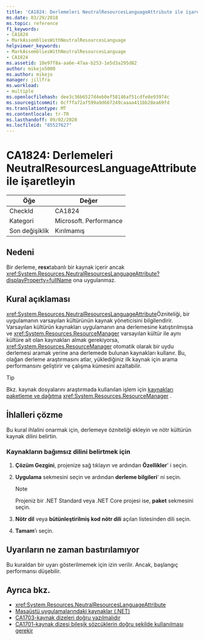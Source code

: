 ```yaml
---
title: 'CA1824: Derlemeleri NeutralResourcesLanguageAttribute ile işaretleyin'
ms.date: 03/29/2018
ms.topic: reference
f1_keywords:
- CA1824
- MarkAssembliesWithNeutralResourcesLanguage
helpviewer_keywords:
- MarkAssembliesWithNeutralResourcesLanguage
- CA1824
ms.assetid: 10e97f8a-aa6e-47aa-b253-1e5d3a295d82
author: mikejo5000
ms.author: mikejo
manager: jillfra
ms.workload:
- multiple
ms.openlocfilehash: dee3c36b6527d4eb0ef58146af51cdfe8e93974c
ms.sourcegitcommit: 6cfffa72af599a9d667249caaaa411bb28ea69fd
ms.translationtype: MT
ms.contentlocale: tr-TR
ms.lasthandoff: 09/02/2020
ms.locfileid: "85527627"
---
```

# <a name="ca1824-mark-assemblies-with-neutralresourceslanguageattribute"></a>CA1824: Derlemeleri NeutralResourcesLanguageAttribute ile işaretleyin

|Öğe|Değer|
|-|-|
|CheckId|CA1824|
|Kategori|Microsoft. Performance|
|Son değişiklik|Kırılmamış|

## <a name="cause"></a>Nedeni

Bir derleme, **resx**tabanlı bir kaynak içerir ancak <xref:System.Resources.NeutralResourcesLanguageAttribute?displayProperty=fullName> ona uygulanmaz.

## <a name="rule-description"></a>Kural açıklaması

<xref:System.Resources.NeutralResourcesLanguageAttribute>Özniteliği, bir uygulamanın varsayılan kültürünün kaynak yöneticisini bilgilendirir. Varsayılan kültürün kaynakları uygulamanın ana derlemesine katıştırılmışsa ve <xref:System.Resources.ResourceManager> varsayılan kültür ile aynı kültüre ait olan kaynakları almak gerekiyorsa, <xref:System.Resources.ResourceManager> otomatik olarak bir uydu derlemesi aramak yerine ana derlemede bulunan kaynakları kullanır. Bu, olağan derleme araştırmasını atlar, yüklediğiniz ilk kaynak için arama performansını geliştirir ve çalışma kümesini azaltabilir.

> [!TIP]
> Bkz. kaynak dosyalarını araştırmada kullanılan işlem için [kaynakları paketleme ve dağıtma](/dotnet/framework/resources/packaging-and-deploying-resources-in-desktop-apps) <xref:System.Resources.ResourceManager> .

## <a name="fix-violations"></a>İhlalleri çözme

Bu kural ihlalini onarmak için, derlemeye özniteliği ekleyin ve nötr kültürün kaynak dilini belirtin.

### <a name="to-specify-the-neutral-language-for-resources"></a>Kaynakların bağımsız dilini belirtmek için

1. **Çözüm Gezgini**, projenize sağ tıklayın ve ardından **Özellikler**' i seçin.

2. **Uygulama** sekmesini seçin ve ardından **derleme bilgileri**' ni seçin.

   > [!NOTE]
   > Projeniz bir .NET Standard veya .NET Core projesi ise, **paket** sekmesini seçin.

3. **Nötr dil** veya **bütünleştirilmiş kod nötr dili** açılan listesinden dili seçin.

4. **Tamam**’ı seçin.

## <a name="when-to-suppress-warnings"></a>Uyarıların ne zaman bastırılamıyor

Bu kuraldan bir uyarı gösterilmemek için izin verilir. Ancak, başlangıç performansı düşebilir.

## <a name="see-also"></a>Ayrıca bkz.

- <xref:System.Resources.NeutralResourcesLanguageAttribute>
- [Masaüstü uygulamalarındaki kaynaklar (.NET)](/dotnet/framework/resources/)
- [CA1703-kaynak dizeleri doğru yazılmalıdır](../code-quality/ca1703.md)
- [CA1701-kaynak dizesi bileşik sözcüklerin doğru şekilde kullanılması gerekir](../code-quality/ca1701.md)
